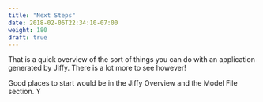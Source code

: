 ```yaml
---
title: "Next Steps"
date: 2018-02-06T22:34:10-07:00
weight: 180
draft: true
---
```


That is a quick overview of the sort of things you can do with an application generated by Jiffy.  There is a lot more to see however!

Good places to start would be in the Jiffy Overview and the Model File section.  Y
